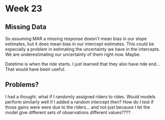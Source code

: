 # Week 23

## Missing Data

So assuming MAR a missing response doesn't mean bias in our slope estimates, but
it does mean bias in our intercept estimates. This could be especially a problem
in estimating the uncertainty we have in the intercepts. We are underestimating
our uncertainty of them right now. Maybe.


Datetime is when the ride starts. I just learned that they also have ride end...
That would have been useful.


## Problems?

I had a thought. what if I randomly assigned riders to rides. Would models 
perform similarly well if I added a random intercept then? How do I test if 
those gains were were due to the riders... and not just because I let the 
model give different sets of observations different values????
